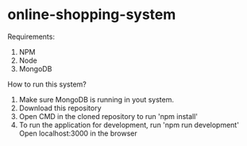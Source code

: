 # online-shopping-system

Requirements:
1. NPM
2. Node
3. MongoDB

How to run this system?
1. Make sure MongoDB is running in yout system.
2. Download this repository
3. Open CMD in the cloned repository to run 'npm install'
4. To run the application for development, run 'npm run development'
Open localhost:3000 in the browser
